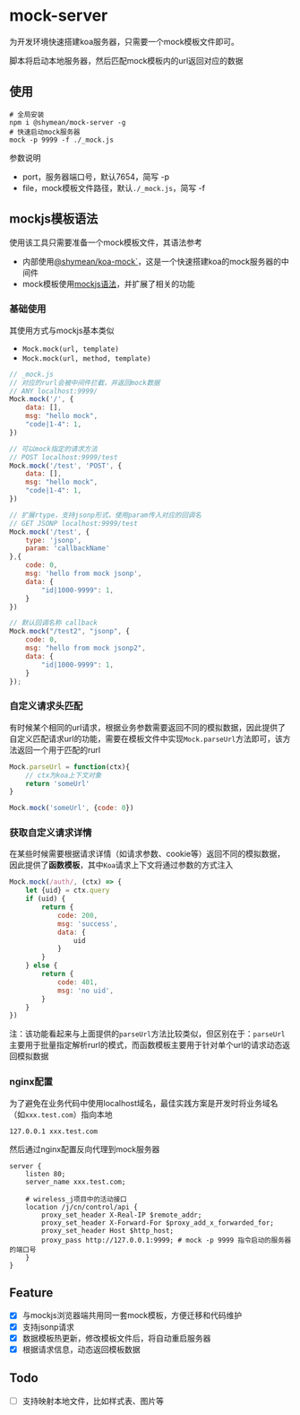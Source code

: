 mock-server
===

为开发环境快速搭建koa服务器，只需要一个mock模板文件即可。

脚本将启动本地服务器，然后匹配mock模板内的url返回对应的数据

## 使用
```
# 全局安装
npm i @shymean/mock-server -g
# 快速启动mock服务器
mock -p 9999 -f ./_mock.js
```
参数说明
* port，服务器端口号，默认7654，简写 -p
* file，mock模板文件路径，默认`./_mock.js`，简写 -f

## mockjs模板语法
使用该工具只需要准备一个mock模板文件，其语法参考
* 内部使用[@shymean/koa-mock`](https://www.npmjs.com/package/@shymean/koa-mock)，这是一个快速搭建koa的mock服务器的中间件
* mock模板使用[mockjs语法](https://www.npmjs.com/package/mockjs)，并扩展了相关的功能

### 基础使用
其使用方式与mockjs基本类似
* `Mock.mock(url, template)`
* `Mock.mock(url, method, template)`

```js
// _mock.js
// 对应的rurl会被中间件拦截，并返回mock数据
// ANY localhost:9999/
Mock.mock('/', {
    data: [],
    msg: "hello mock",
    "code|1-4": 1,
})

// 可以mock指定的请求方法
// POST localhost:9999/test
Mock.mock('/test', 'POST', {
    data: [],
    msg: "hello mock",
    "code|1-4": 1,
})

// 扩展rtype，支持jsonp形式，使用param传入对应的回调名
// GET JSONP localhost:9999/test
Mock.mock('/test', {
    type: 'jsonp',
    param: 'callbackName'
},{
    code: 0,
    msg: 'hello from mock jsonp',
    data: {
        "id|1000-9999": 1,
    }
})

// 默认回调名称 callback
Mock.mock("/test2", "jsonp", {
    code: 0,
    msg: "hello from mock jsonp2",
    data: {
        "id|1000-9999": 1,
    }
});
```

### 自定义请求头匹配
有时候某个相同的url请求，根据业务参数需要返回不同的模拟数据，因此提供了自定义匹配请求url的功能，需要在模板文件中实现`Mock.parseUrl`方法即可，该方法返回一个用于匹配的rurl

```js
Mock.parseUrl = function(ctx){
    // ctx为koa上下文对象
    return 'someUrl'
}

Mock.mock('someUrl', {code: 0})
```

### 获取自定义请求详情
在某些时候需要根据请求详情（如请求参数、cookie等）返回不同的模拟数据，因此提供了**函数模板**，其中`Koa`请求上下文将通过参数的方式注入

```js
Mock.mock(/auth/, (ctx) => {
    let {uid} = ctx.query
    if (uid) {
        return {
            code: 200,
            msg: 'success',
            data: {
                uid
            }
        }
    } else {
        return {
            code: 401,
            msg: 'no uid',
        }
    }
})
```
注：该功能看起来与上面提供的`parseUrl`方法比较类似，但区别在于：`parseUrl`主要用于批量指定解析rurl的模式，而函数模板主要用于针对单个url的请求动态返回模拟数据

### nginx配置

为了避免在业务代码中使用localhost域名，最佳实践方案是开发时将业务域名（如`xxx.test.com`）指向本地

```
127.0.0.1 xxx.test.com
```
然后通过nginx配置反向代理到mock服务器
```nginx
server {
    listen 80;
    server_name xxx.test.com;

    # wireless_j项目中的活动接口
    location /j/cn/control/api {
        proxy_set_header X-Real-IP $remote_addr;
        proxy_set_header X-Forward-For $proxy_add_x_forwarded_for;
        proxy_set_header Host $http_host;
        proxy_pass http://127.0.0.1:9999; # mock -p 9999 指令启动的服务器的端口号
    }
}
```

## Feature
* [x] 与mockjs浏览器端共用同一套mock模板，方便迁移和代码维护
* [x] 支持jsonp请求
* [x] 数据模板热更新，修改模板文件后，将自动重启服务器
* [x] 根据请求信息，动态返回模板数据

## Todo
* [ ] 支持映射本地文件，比如样式表、图片等
